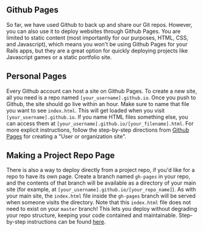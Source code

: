 ## Github Pages

So far, we have used Github to back up and share our Git repos. However, you can
also use it to deploy websites through Github Pages. You are limited to static
content (most importantly for our purposes, HTML, CSS, and Javascript), which
means you won't be using Github Pages for your Rails apps, but they are a great
option for quickly deploying projects like Javascript games or a static
portfolio site.

## Personal Pages

Every Github account can host a site on Github Pages. To create a new site, all
you need is a repo named `[your_username].github.io`. Once you push to Github,
the site should go live within an hour. Make sure to name that file you want to see
`index.html`. This will get loaded when you visit `[your_username].github.io`. If you
name HTML files something else, you can access them at
`[your_username].github.io/[your_filename].html`. For more explicit instructions,
follow the step-by-step directions from [Github Pages][github-pages] for creating a
"User or organization site".

## Making a Project Repo Page

There is also a way to deploy directly from a project repo, if you'd like for a repo to
have its own page. Create a branch named `gh-pages` in your repo, and the contents of
that branch will be available as a directory of your main site (for example, at
`[your_username].github.io/[your_repo_name]`). As with your main site, the `index.html`
file inside the `gh-pages` branch will be served when someone visits the directory. Note
that this `index.html` file does not need to exist on your `master` branch! This
lets you deploy without degrading your repo structure, keeping your code contained and
maintainable. Step-by-step instructions can be found [here][configuring-github-pages].

[github-pages]: https://pages.github.com/
[configuring-github-pages]: https://help.github.com/articles/configuring-a-publishing-source-for-github-pages/#enabling-github-pages-to-publish-your-site-from-master-or-gh-pages
